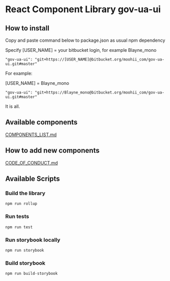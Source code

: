 # React Component Library gov-ua-ui

## How to install

Copy and paste command below to package.json as usual npm dependency

Specify [USER_NAME] = your bitbucket login, for example Blayne_mono
```
"gov-ua-ui": "git+https://[USER_NAME]@bitbucket.org/moohii_com/gov-ua-ui.git#master"
```

For example:

[USER_NAME] = Blayne_mono

```
"gov-ua-ui": "git+https://Blayne_mono@bitbucket.org/moohii_com/gov-ua-ui.git#master"
```

It is all. 

## Available components

[COMPONENTS_LIST.md](MDDescriptions/COMPONENTS_LIST.md)

## How to add new components

[CODE_OF_CONDUCT.md](CODE_OF_CONDUCT.md)

## Available Scripts

### Build the library

```
npm run rollup
```

### Run tests

```
npm run test
```

### Run storybook locally

```
npm run storybook
```

### Build storybook

```
npm run build-storybook
```
